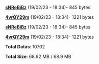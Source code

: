 [**sNReBiBz**](/data/sNReBiBz.txt) (19/02/23 - 18:34)- 845 bytes

[**4vrQY29m**](/data/4vrQY29m.txt) (19/02/23 - 18:34)- 1221 bytes

[**sNReBiBz**](/data/sNReBiBz.txt) (19/02/23 - 18:34)- 845 bytes

[**4vrQY29m**](/data/4vrQY29m.txt) (19/02/23 - 18:34)- 1221 bytes

**Total Datas**: 10702

**Total Size**: 68.92 MB / 68.9 MB